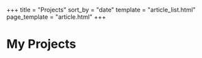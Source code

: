 +++
title = "Projects"
sort_by = "date"
template = "article_list.html"
page_template = "article.html"
+++

# My Projects
